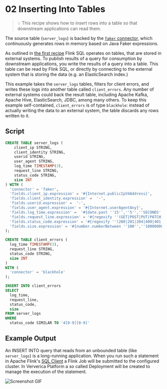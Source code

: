 # 02 Inserting Into Tables

> :bulb: This recipe shows how to insert rows into a table so that downstream applications can read them.

The source table (`server_logs`) is backed by the [`faker` connector](https://flink-packages.org/packages/flink-faker), which continuously generates rows in memory based on Java Faker expressions.

As outlined in [the first recipe](../01_create_table/01_create_table.md) Flink SQL operates on tables, that are stored in external systems.
To publish results of a query for consumption by downstream applications, you write the results of a query into a table. 
This table can be read by Flink SQL, or directly by connecting to the external system that is storing the data (e.g. an ElasticSearch index.)

This example takes the `server_logs` tables, filters for client errors, and writes these logs into another table called `client_errors`.
Any number of external systems could back the result table, including Apache Kafka, Apache Hive, ElasticSearch, JDBC, among many others. 
To keep this example self-contained, `client_errors` is of type `blackhole`: instead of actually writing the data to an external system, the table discards any rows written to it.

## Script

```sql
CREATE TABLE server_logs ( 
    client_ip STRING,
    client_identity STRING, 
    userid STRING, 
    user_agent STRING,
    log_time TIMESTAMP(3),
    request_line STRING, 
    status_code STRING, 
    size INT
) WITH (
  'connector' = 'faker', 
  'fields.client_ip.expression' = '#{Internet.publicIpV4Address}',
  'fields.client_identity.expression' =  '-',
  'fields.userid.expression' =  '-',
  'fields.user_agent.expression' = '#{Internet.userAgentAny}',
  'fields.log_time.expression' =  '#{date.past ''15'',''5'',''SECONDS''}',
  'fields.request_line.expression' = '#{regexify ''(GET|POST|PUT|PATCH){1}''} #{regexify ''(/search\.html|/login\.html|/prod\.html|cart\.html|/order\.html){1}''} #{regexify ''(HTTP/1\.1|HTTP/2|/HTTP/1\.0){1}''}',
  'fields.status_code.expression' = '#{regexify ''(200|201|204|400|401|403|301){1}''}',
  'fields.size.expression' = '#{number.numberBetween ''100'',''10000000''}'
);

CREATE TABLE client_errors (
  log_time TIMESTAMP(3),
  request_line STRING,
  status_code STRING,
  size INT
)
WITH (
  'connector' = 'blackhole'
);

INSERT INTO client_errors
SELECT 
  log_time,
  request_line,
  status_code,
  size
FROM server_logs
WHERE 
  status_code SIMILAR TO '4[0-9][0-9]'
```

## Example Output

An INSERT INTO query that reads from an unbounded table (like `server_logs`) is a long-running application. 
When you run such a statement in Apache Flink's [SQL Client](https://ci.apache.org/projects/flink/flink-docs-stable/dev/table/sqlClient.html) a Flink Job will be submitted to the configured cluster. 
In Ververica Platform a so called Deployment will be created to manage the execution of the statement.

![Screenshot GIF](https://user-images.githubusercontent.com/11538663/101192280-22480080-365b-11eb-97e9-35f151027c6e.gif)
